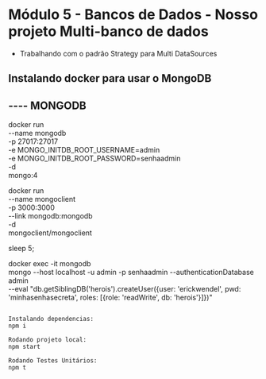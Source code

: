 # Módulo 5 - Bancos de Dados - Nosso projeto Multi-banco de dados

- Trabalhando com o padrão Strategy para Multi DataSources

## Instalando docker para usar o MongoDB

## ---- MONGODB
docker run \
    --name mongodb \
    -p 27017:27017 \
    -e MONGO_INITDB_ROOT_USERNAME=admin \
    -e MONGO_INITDB_ROOT_PASSWORD=senhaadmin \
    -d \
    mongo:4

docker run \
    --name mongoclient \
    -p 3000:3000 \
    --link mongodb:mongodb \
    -d \
    mongoclient/mongoclient


sleep 5;

docker exec -it mongodb \
    mongo --host localhost -u admin -p senhaadmin --authenticationDatabase admin \
    --eval "db.getSiblingDB('herois').createUser({user: 'erickwendel', pwd: 'minhasenhasecreta', roles: [{role: 'readWrite', db: 'herois'}]})"
    
```

Instalando dependencias:
npm i

Rodando projeto local:
npm start

Rodando Testes Unitários:
npm t
